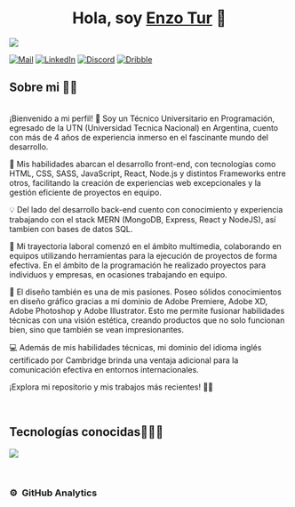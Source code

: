 <div align="center">
<h1 align="center">Hola, soy <a href="https://www.linkedin.com/in/enzo-antonio-tur-aab714214">Enzo Tur</a> 👋</h1>
</div>
<img src="https://i.imgur.com/Gk7DdWn.jpeg">

[![Mail](https://img.shields.io/badge/Gmail-D14836?style=for-the-badge&logo=gmail&logoColor=white)](mailto:enzotur05@hotmail.com)
[![LinkedIn](https://img.shields.io/badge/LinkedIn-0077B5?style=for-the-badge&logo=linkedin&logoColor=white)](https://www.linkedin.com/in/enzo-antonio-tur-aab714214)
[![Discord](https://img.shields.io/badge/Discord-7289DA?style=for-the-badge&logo=discord&logoColor=white)](https://discordapp.com/users/193210979658498048)
[![Dribble](https://img.shields.io/badge/Dribbble-EA4C89?style=for-the-badge&logo=dribbble&logoColor=white)](https://dribbble.com/ATenzo)

## Sobre mi 🧑‍💻

<br>¡Bienvenido a mi perfil! 👋 Soy un Técnico Universitario en Programación, egresado de la UTN (Universidad Tecnica Nacional) en Argentina, cuento con más de 4 años de experiencia inmerso en el fascinante mundo del desarrollo.<br>

🚀 Mis habilidades abarcan el desarrollo front-end, con tecnologías como HTML, CSS, SASS, JavaScript, React, Node.js y distintos Frameworks entre otros, facilitando la creación de experiencias web excepcionales y la gestión eficiente de proyectos en equipo.<br>

💡 Del lado del desarrollo back-end cuento con conocimiento y experiencia trabajando con el stack MERN (MongoDB, Express, React y NodeJS), así tambien con bases de datos SQL.<br>

💼 Mi trayectoria laboral comenzó en el ámbito multimedia, colaborando en equipos utilizando herramientas para la ejecución de proyectos de forma efectiva. En el ámbito de la programación he realizado proyectos para individuos y empresas, en ocasiones trabajando en equipo.<br>

🎨 El diseño también es una de mis pasiones. Poseo sólidos conocimientos en diseño gráfico gracias a mi dominio de Adobe Premiere, Adobe XD, Adobe Photoshop y Adobe Illustrator. Esto me permite fusionar habilidades técnicas con una visión estética, creando productos que no solo funcionan bien, sino que también se vean impresionantes.<br>

💻 Además de mis habilidades técnicas, mi dominio del idioma inglés certificado por Cambridge brinda una ventaja adicional para la comunicación efectiva en entornos internacionales.<br>

¡Explora mi repositorio y mis trabajos más recientes! 🚀✨<br>

<br>

<h2 >Tecnologías conocidas👨🏻‍💻</h2>
<!--tech stack icons-->
<p align="left">
  <a href="https://skillicons.dev">
    <img src="https://skillicons.dev/icons?i=vscode,html,css,sass,tailwindcss,js,mongodb,express,react,nodejs,postman,mysql,java,ableton,ae,pr,ai,ps,xd,discord,git,github&perline=12" />
  </a>
</p>
<br>


<!--

## Proyectos *bombitas*
<table>
<tr>
<td width="50%">
<h3 align="center">Curso Android Básico</h3>
<div align="center">
<a href=""https://github.com/ArisGuimera/Android-Expert" target="_blank"><img src="https://i.imgur.com/Jji0CIE.jpg" width="400" alt="Curso básico android"></a>
<p>
<a href="https://github.com/ArisGuimera/Android-Expert" target="_blank">
<img src="https://img.shields.io/badge/CÓDIGO-ff9?style=for-the-badge&logo=github&logoColor=black">
</a>
<a href="https://youtu.be/vJapzH_46a8" target="_blank">
<img src="https://img.shields.io/badge/-Youtube-green?style=for-the-badge&color=fbfc40">
</a>
</p>
<p>Aprende a programar aplicaciones <strong>Android con Kotlin desde cero</strong> - En este curso aprenderás todo lo necesario ya que no es necesario ningún conocimiento previo. Curso <strong>GRATUITO de 12 horas</strong> con todo el código disponible para descargar.</p>
</div>
                                                                                      
</td>

<td width="50%">
               <br>
<h3 align="center">Arquitectura MVVM</h3>
<div align="center">                                       
<a href="https://github.com/ArisGuimera/SimpleAndroidMVVM" target="_blank"><img src="https://i.imgur.com/7uCBigG.jpg" width="400" alt="Curso arquitectura MVVM"></a>
<br>
<p>
<a href="https://github.com/ArisGuimera/SimpleAndroidMVVM" target="_blank">
<img src="https://img.shields.io/badge/C%C3%93DIGO-80ffaa?style=for-the-badge&logo=github&logoColor=black">
</a>
<a href="https://youtu.be/hhhSMXi0R3E" target="_blank">
<img src="https://img.shields.io/badge/-Youtube-green?style=for-the-badge&color=3fFD7f">
</a>
</p>
</p>Las arquitecturas son <strong>IMPRESCINDIBLES</strong> para poder trabajar como desarrollador/a Android. En este curso, divido por ramas irás aprendiendo a implementar una arquitectura real y robusta con inyección de dependencias, clean architecture, testing y mucho más.</p>
</div>                                                             
</table>                                                                                 
</div>
<br>

<table>
<tr>
<td width="100%">
<h3 align="center">Curso Android Básico</h3>
<div align="center">
<a href=""https://github.com/ArisGuimera/Android-Expert-Intermedio" target="_blank"><img src="https://i.imgur.com/V48W0sU.jpg" width="400" alt="Curso intermedio Android"></a>
<p>
<a href="https://github.com/ArisGuimera/Android-Expert-Intermedio" target="_blank">
<img src="https://img.shields.io/badge/CÓDIGO-ff9?style=for-the-badge&logo=github&logoColor=black">
</a>
<a href="https://youtu.be/UaR7GSNACsM" target="_blank">
<img src="https://img.shields.io/badge/-Youtube-green?style=for-the-badge&color=fbfc40">
</a>
</p>
<p>Aprende a programar aplicaciones <strong>Android con Kotlin nivel intermedio</strong> - En este curso nos centraremos en las <strong>buenas prácticas, arquitectura y testing</strong>. Curso <strong>GRATUITO de 8 horas</strong> con todo el código disponible para descargar.</p>
</div>
                                                                                      
</td>                                                    
</table>                                                                                 
</div>
<br>

-->

### ⚙️ &nbsp;GitHub Analytics

<!--
<p align="center">
<a href="https://github.com/ArisGuimera">
  <img height="180em" src="https://github-readme-stats-eight-theta.vercel.app/api?username=ArisGuimera&show_icons=true&theme=algolia&include_all_commits=true&count_private=true"/>
  <img height="180em" src="https://github-readme-stats-eight-theta.vercel.app/api/top-langs/?username=ArisGuimera&layout=compact&langs_count=8&theme=algolia"/>
</a>
</p>
-->


<!--
**EnzoTr/EnzoTr** is a ✨ _special_ ✨ repository because its `README.md` (this file) appears on your GitHub profile.

Here are some ideas to get you started:

- 🔭 I’m currently working on ...
- 🌱 I’m currently learning ...
- 👯 I’m looking to collaborate on ...
- 🤔 I’m looking for help with ...
- 💬 Ask me about ...
- 📫 How to reach me: ...
- 😄 Pronouns: ...
- ⚡ Fun fact: ...
-->
